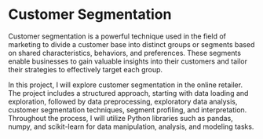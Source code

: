 # Customer Segmentation

Customer segmentation is a powerful technique used in the field of marketing to divide a customer base into distinct groups or segments based on shared characteristics, behaviors, and preferences. These segments enable businesses to gain valuable insights into their customers and tailor their strategies to effectively target each group.

In this project, I will explore customer segmentation in the online retailer. The project includes a structured approach, starting with data loading and exploration, followed by data preprocessing, exploratory data analysis, customer segmentation techniques, segment profiling, and interpretation. Throughout the process, I will utilize Python libraries such as pandas, numpy, and scikit-learn for data manipulation, analysis, and modeling tasks.
